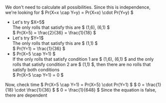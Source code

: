 We don't need to calculate all possibilities. Since this is independence, we're looking for $ Pr(X=x \cap Y=y) = Pr(X=x) \cdot Pr(Y=y) $

<ul>
	<li> Let's try $X=5$ <br/> 
The only rolls that satisfy this are $ (1,6), (6,1) $ <br/> 
$ Pr(X=5) = \frac{2}{36} = \frac{1}{18} $
	<li> Let's try $Y=1$ <br/> 
The only rolls that satisfy this are $ (1,1) $ <br/> 
$ Pr(Y=1) = \frac{1}{36} $
	<li> $ Pr(X=5 \cap Y=1) $ <br/> 
	      If the only rolls that satisfy condition 1 are $ (1,6), (6,1) $ and the only rolls that satisfy condition 2 are $ (1,1) $, then there are no rolls that satisfy both conditions <br/> 
	      $ Pr(X=5 \cap Y=1) = 0 $
</ul>
Now, check time 
$ Pr(X=5 \cap Y=1) = Pr(X=5) \cdot Pr(Y=1) $ 
$ 0 = \frac{1}{18} \cdot \frac{1}{36} $ 
$ 0 = \frac{1}{648} $ 
Since the equation is false, there are dependent
